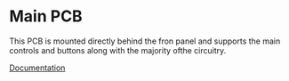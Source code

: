# Main PCB
This PCB is mounted directly behind the fron panel and supports the main controls and buttons along with the majority ofthe circuitry.
 
[Documentation](https://raw.githubusercontent.com/podonoghue/SolderingStation/master/PCB_Controller_V4/SolderingStation_V4.PDF) 

